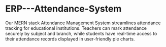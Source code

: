 # ERP---Attendance-System
Our MERN stack Attendance Management System streamlines attendance tracking for educational institutions. Teachers can mark attendance securely by subject and branch, while students have real-time access to their attendance records displayed in user-friendly pie charts.
